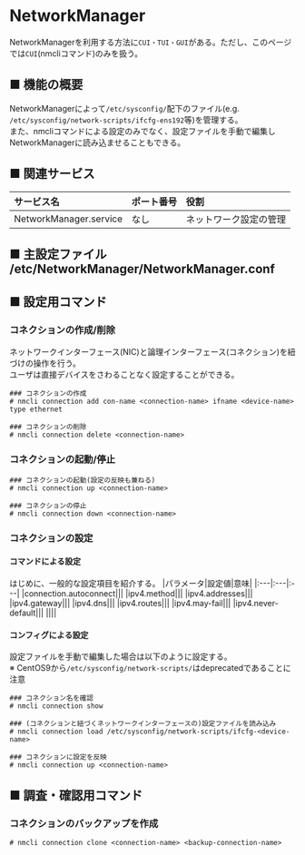 # NetworkManager
NetworkManagerを利用する方法に`CUI・TUI・GUI`がある。ただし、このページでは`CUI`(nmcliコマンド)のみを扱う。
## ■ 機能の概要
NetworkManagerによって`/etc/sysconfig/`配下のファイル(e.g. `/etc/sysconfig/network-scripts/ifcfg-ens192`等)を管理する。  
また、nmcliコマンドによる設定のみでなく、設定ファイルを手動で編集しNetworkManagerに読み込ませることもできる。

## ■ 関連サービス
|サービス名|ポート番号|役割|
|:---|:---|:---|
|NetworkManager.service|なし|ネットワーク設定の管理|

## ■ 主設定ファイル /etc/NetworkManager/NetworkManager.conf

## ■ 設定用コマンド
### コネクションの作成/削除
ネットワークインターフェース(NIC)と論理インターフェース(コネクション)を紐づけの操作を行う。  
ユーザは直接デバイスをさわることなく設定することができる。
```
### コネクションの作成
# nmcli connection add con-name <connection-name> ifname <device-name> type ethernet

### コネクションの削除
# nmcli connection delete <connection-name>
```
### コネクションの起動/停止
```
### コネクションの起動(設定の反映も兼ねる)
# nmcli connection up <connection-name>

### コネクションの停止
# nmcli connection down <connection-name>
```
### コネクションの設定
#### コマンドによる設定
はじめに、一般的な設定項目を紹介する。
|パラメータ|設定値|意味|
|:---|:---|:---|
|connection.autoconnect|||
|ipv4.method|||
|ipv4.addresses|||
|ipv4.gateway|||
|ipv4.dns|||
|ipv4.routes|||
|ipv4.may-fail|||
|ipv4.never-default|||
||||

#### コンフィグによる設定
設定ファイルを手動で編集した場合は以下のように設定する。  
※ CentOS9から`/etc/sysconfig/network-scripts/`はdeprecatedであることに注意
```
### コネクション名を確認
# nmcli connection show

### (コネクションと紐づくネットワークインターフェースの)設定ファイルを読み込み
# nmcli connection load /etc/sysconfig/network-scripts/ifcfg-<device-name>

### コネクションに設定を反映
# nmcli connection up <connection-name>
```

## ■ 調査・確認用コマンド
### コネクションのバックアップを作成
```
# nmcli connection clone <connection-name> <backup-connection-name>
```
